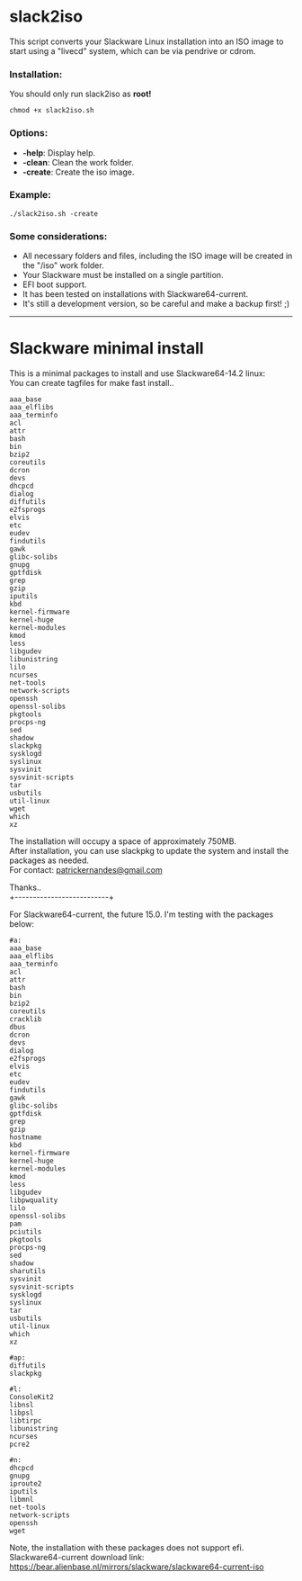# slack2iso

This script converts your Slackware Linux installation into an ISO image to start using a "livecd" system, which can be via pendrive or cdrom.

### Installation:  

You should only run slack2iso as **root!**  

```
chmod +x slack2iso.sh
```

### Options:

- **-help**: Display help.
- **-clean**: Clean the work folder.
- **-create**: Create the iso image.

### Example:

```
./slack2iso.sh -create
```

### Some considerations:

- All necessary folders and files, including the ISO image will be created in the "/iso" work folder.
- Your Slackware must be installed on a single partition. 
- EFI boot support.
- It has been tested on installations with Slackware64-current.
- It's still a development version, so be careful and make a backup first! ;)

----  
   
# Slackware minimal install

This is a minimal packages to install and use Slackware64-14.2 linux:  
You can create tagfiles for make fast install..  

```
aaa_base  
aaa_elflibs  
aaa_terminfo  
acl  
attr  
bash  
bin  
bzip2  
coreutils  
dcron  
devs  
dhcpcd  
dialog  
diffutils  
e2fsprogs  
elvis  
etc  
eudev  
findutils  
gawk  
glibc-solibs  
gnupg  
gptfdisk  
grep  
gzip  
iputils  
kbd  
kernel-firmware  
kernel-huge  
kernel-modules  
kmod  
less  
libgudev  
libunistring  
lilo  
ncurses  
net-tools  
network-scripts  
openssh  
openssl-solibs  
pkgtools  
procps-ng  
sed  
shadow  
slackpkg  
sysklogd  
syslinux  
sysvinit  
sysvinit-scripts  
tar  
usbutils  
util-linux  
wget  
which  
xz  
```

The installation will occupy a space of approximately 750MB.  
After installation, you can use slackpkg to update the system and install the packages as needed.  
For contact: patrickernandes@gmail.com

Thanks..  
+--------------------------+

For Slackware64-current, the future 15.0. I'm testing with the packages below: 
 
```
#a:
aaa_base
aaa_elflibs
aaa_terminfo
acl
attr
bash
bin
bzip2
coreutils
cracklib
dbus
dcron
devs
dialog
e2fsprogs
elvis
etc
eudev
findutils
gawk
glibc-solibs
gptfdisk
grep
gzip
hostname
kbd
kernel-firmware
kernel-huge
kernel-modules
kmod
less
libgudev
libpwquality
lilo
openssl-solibs
pam
pciutils
pkgtools
procps-ng
sed
shadow
sharutils
sysvinit
sysvinit-scripts
sysklogd
syslinux
tar
usbutils
util-linux
which
xz

#ap:
diffutils
slackpkg

#l:
ConsoleKit2
libnsl
libpsl
libtirpc
libunistring
ncurses
pcre2

#n:
dhcpcd  
gnupg  
iproute2
iputils
libmnl
net-tools  
network-scripts  
openssh
wget
```

Note, the installation with these packages does not support efi.   
Slackware64-current download link: https://bear.alienbase.nl/mirrors/slackware/slackware64-current-iso  
